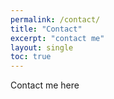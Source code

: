 ```yaml
---
permalink: /contact/
title: "Contact"
excerpt: "contact me"
layout: single
toc: true
---
```


Contact me here